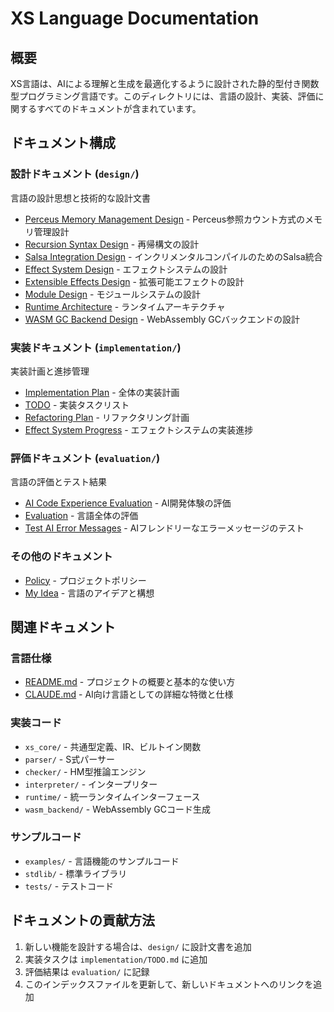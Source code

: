 # XS Language Documentation

## 概要
XS言語は、AIによる理解と生成を最適化するように設計された静的型付き関数型プログラミング言語です。このディレクトリには、言語の設計、実装、評価に関するすべてのドキュメントが含まれています。

## ドキュメント構成

### 設計ドキュメント (`design/`)
言語の設計思想と技術的な設計文書

- [Perceus Memory Management Design](design/perceus-memory-management-design.md) - Perceus参照カウント方式のメモリ管理設計
- [Recursion Syntax Design](design/recursion-syntax-design.md) - 再帰構文の設計
- [Salsa Integration Design](design/salsa-integration-design.md) - インクリメンタルコンパイルのためのSalsa統合
- [Effect System Design](design/EFFECT_SYSTEM_DESIGN.md) - エフェクトシステムの設計
- [Extensible Effects Design](design/EXTENSIBLE_EFFECTS_DESIGN.md) - 拡張可能エフェクトの設計
- [Module Design](design/MODULE_DESIGN.md) - モジュールシステムの設計
- [Runtime Architecture](design/RUNTIME_ARCHITECTURE.md) - ランタイムアーキテクチャ
- [WASM GC Backend Design](design/WASM_GC_BACKEND_DESIGN.md) - WebAssembly GCバックエンドの設計

### 実装ドキュメント (`implementation/`)
実装計画と進捗管理

- [Implementation Plan](implementation/IMPLEMENTATION_PLAN.md) - 全体の実装計画
- [TODO](implementation/TODO.md) - 実装タスクリスト
- [Refactoring Plan](implementation/REFACTORING_PLAN.md) - リファクタリング計画
- [Effect System Progress](implementation/EFFECT_SYSTEM_PROGRESS.md) - エフェクトシステムの実装進捗

### 評価ドキュメント (`evaluation/`)
言語の評価とテスト結果

- [AI Code Experience Evaluation](evaluation/AI_CODE_EXPERIENCE_EVALUATION.md) - AI開発体験の評価
- [Evaluation](evaluation/EVALUATION.md) - 言語全体の評価
- [Test AI Error Messages](evaluation/test_ai_error_messages.md) - AIフレンドリーなエラーメッセージのテスト

### その他のドキュメント
- [Policy](policy.md) - プロジェクトポリシー
- [My Idea](my-idea.md) - 言語のアイデアと構想

## 関連ドキュメント

### 言語仕様
- [README.md](../README.md) - プロジェクトの概要と基本的な使い方
- [CLAUDE.md](../CLAUDE.md) - AI向け言語としての詳細な特徴と仕様

### 実装コード
- `xs_core/` - 共通型定義、IR、ビルトイン関数
- `parser/` - S式パーサー
- `checker/` - HM型推論エンジン
- `interpreter/` - インタープリター
- `runtime/` - 統一ランタイムインターフェース
- `wasm_backend/` - WebAssembly GCコード生成

### サンプルコード
- `examples/` - 言語機能のサンプルコード
- `stdlib/` - 標準ライブラリ
- `tests/` - テストコード

## ドキュメントの貢献方法
1. 新しい機能を設計する場合は、`design/` に設計文書を追加
2. 実装タスクは `implementation/TODO.md` に追加
3. 評価結果は `evaluation/` に記録
4. このインデックスファイルを更新して、新しいドキュメントへのリンクを追加